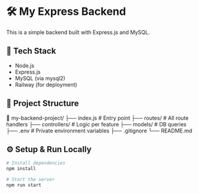 # 🛠️ My Express Backend

This is a simple backend built with Express.js and MySQL.

## 🚀 Tech Stack

- Node.js
- Express.js
- MySQL (via mysql2)
- Railway (for deployment)

## 📂 Project Structure

📁 my-backend-project/
├── index.js # Entry point
├── routes/ # All route handlers
├── controllers/ # Logic per feature
├── models/ # DB queries
├── .env # Private environment variables
├── .gitignore
└── README.md

## ⚙️ Setup & Run Locally

```bash
# Install dependencies
npm install

# Start the server
npm run start
```
